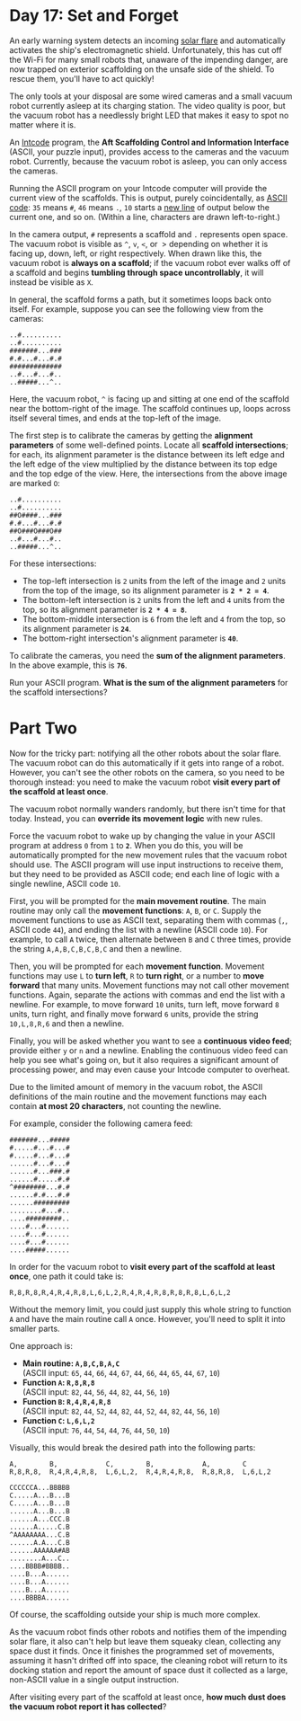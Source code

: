 # Day 17: Set and Forget
An early warning system detects an incoming [solar flare](https://en.wikipedia.org/wiki/Solar_flare) and automatically 
activates the ship's electromagnetic shield. Unfortunately, this has cut off the Wi-Fi for many small robots that, 
unaware of the impending danger, are now trapped on exterior scaffolding on the unsafe side of the shield. To rescue 
them, you'll have to act quickly!

The only tools at your disposal are some wired cameras and a small vacuum robot currently asleep at its charging 
station. The video quality is poor, but the vacuum robot has a needlessly bright LED that makes it easy to spot no
matter where it is.

An [Intcode](https://adventofcode.com/2019/day/9) program, the **Aft Scaffolding Control and Information Interface** 
(ASCII, your puzzle input), provides access to the cameras and the vacuum robot. Currently, because the vacuum robot is 
asleep, you can only access the cameras.

Running the ASCII program on your Intcode computer will provide the current view of the scaffolds. This is output, 
purely coincidentally, as [ASCII code](https://simple.wikipedia.org/wiki/ASCII): `35` means `#`, `46` means `.`, `10` 
starts a [new line](https://en.wikipedia.org/wiki/Newline#In_programming_languages) of output below the current one, and 
so on. (Within a line, characters are drawn left-to-right.)

In the camera output, `#` represents a scaffold and `.` represents open space. The vacuum robot is visible as `^`, `v`, 
`<`, or` `> depending on whether it is facing up, down, left, or right respectively. When drawn like this, the vacuum 
robot is **always on a scaffold**; if the vacuum robot ever walks off of a scaffold and begins **tumbling through space 
uncontrollably**, it will instead be visible as `X`.

In general, the scaffold forms a path, but it sometimes loops back onto itself. For example, suppose you can see the 
following view from the cameras:
```
..#..........
..#..........
#######...###
#.#...#...#.#
#############
..#...#...#..
..#####...^..
```
Here, the vacuum robot, `^` is facing up and sitting at one end of the scaffold near the bottom-right of the image. The 
scaffold continues up, loops across itself several times, and ends at the top-left of the image.

The first step is to calibrate the cameras by getting the **alignment parameters** of some well-defined points. Locate 
all **scaffold intersections**; for each, its alignment parameter is the distance between its left edge and the left 
edge of the view multiplied by the distance between its top edge and the top edge of the view. Here, the intersections 
from the above image are marked `O`:
```
..#..........
..#..........
##O####...###
#.#...#...#.#
##O###O###O##
..#...#...#..
..#####...^..
```
For these intersections:
* The top-left intersection is `2` units from the left of the image and `2` units from the top of the image, so its 
alignment parameter is **`2 * 2 = 4`**.
* The bottom-left intersection is `2` units from the left and `4` units from the top, so its alignment parameter is 
**`2 * 4 = 8`**.
* The bottom-middle intersection is `6` from the left and `4` from the top, so its alignment parameter is **`24`**.
* The bottom-right intersection's alignment parameter is **`40`**.

To calibrate the cameras, you need the **sum of the alignment parameters**. In the above example, this is **`76`**.

Run your ASCII program. **What is the sum of the alignment parameters** for the scaffold intersections?

# Part Two
Now for the tricky part: notifying all the other robots about the solar flare. The vacuum robot can do this 
automatically if it gets into range of a robot. However, you can't see the other robots on the camera, so you need to be 
thorough instead: you need to make the vacuum robot **visit every part of the scaffold at least once**.

The vacuum robot normally wanders randomly, but there isn't time for that today. Instead, you can **override its 
movement logic** with new rules.

Force the vacuum robot to wake up by changing the value in your ASCII program at address `0` from `1` to **`2`**. When 
you do this, you will be automatically prompted for the new movement rules that the vacuum robot should use. The ASCII 
program will use input instructions to receive them, but they need to be provided as ASCII code; end each line of logic 
with a single newline, ASCII code `10`.

First, you will be prompted for the **main movement routine**. The main routine may only call the **movement functions**: 
`A`, `B`, or `C`. Supply the movement functions to use as ASCII text, separating them with commas (`,`, ASCII code `44`), 
and ending the list with a newline (ASCII code `10`). For example, to call `A` twice, then alternate between `B` and `C` 
three times, provide the string `A,A,B,C,B,C,B,C` and then a newline.

Then, you will be prompted for each **movement function**. Movement functions may use `L` to **turn left**, `R` to **turn 
right**, or a number to **move forward** that many units. Movement functions may not call other movement functions. 
Again, separate the actions with commas and end the list with a newline. For example, to move forward `10` units, turn 
left, move forward `8` units, turn right, and finally move forward `6` units, provide the string `10,L,8,R,6` and then a 
newline.

Finally, you will be asked whether you want to see a **continuous video feed**; provide either `y` or `n` and a newline. 
Enabling the continuous video feed can help you see what's going on, but it also requires a significant amount of 
processing power, and may even cause your Intcode computer to overheat.

Due to the limited amount of memory in the vacuum robot, the ASCII definitions of the main routine and the movement 
functions may each contain **at most 20 characters**, not counting the newline.

For example, consider the following camera feed:
```
#######...#####
#.....#...#...#
#.....#...#...#
......#...#...#
......#...###.#
......#.....#.#
^########...#.#
......#.#...#.#
......#########
........#...#..
....#########..
....#...#......
....#...#......
....#...#......
....#####......
```
In order for the vacuum robot to **visit every part of the scaffold at least once**, one path it could take is:
```
R,8,R,8,R,4,R,4,R,8,L,6,L,2,R,4,R,4,R,8,R,8,R,8,L,6,L,2
```
Without the memory limit, you could just supply this whole string to function `A` and have the main routine call `A` 
once. However, you'll need to split it into smaller parts.

One approach is:
* **Main routine: `A,B,C,B,A,C`**<br/>
(ASCII input: `65`, `44`, `66`, `44`, `67`, `44`, `66`, `44`, `65`, `44`, `67`, `10`)
* **Function `A`:   `R,8,R,8`**<br/>
(ASCII input: `82`, `44`, `56`, `44`, `82`, `44`, `56`, `10`)
* **Function `B`:   `R,4,R,4,R,8`**<br/>
(ASCII input: `82`, `44`, `52`, `44`, `82`, `44`, `52`, `44`, `82`, `44`, `56`, `10`)
* **Function `C`:   `L,6,L,2`**<br/>
(ASCII input: `76`, `44`, `54`, `44`, `76`, `44`, `50`, `10`)

Visually, this would break the desired path into the following parts:
```
A,        B,            C,        B,            A,        C
R,8,R,8,  R,4,R,4,R,8,  L,6,L,2,  R,4,R,4,R,8,  R,8,R,8,  L,6,L,2

CCCCCCA...BBBBB
C.....A...B...B
C.....A...B...B
......A...B...B
......A...CCC.B
......A.....C.B
^AAAAAAAA...C.B
......A.A...C.B
......AAAAAA#AB
........A...C..
....BBBB#BBBB..
....B...A......
....B...A......
....B...A......
....BBBBA......
```
Of course, the scaffolding outside your ship is much more complex.

As the vacuum robot finds other robots and notifies them of the impending solar flare, it also can't help but leave them 
squeaky clean, collecting any space dust it finds. Once it finishes the programmed set of movements, assuming it hasn't 
drifted off into space, the cleaning robot will return to its docking station and report the amount of space dust it 
collected as a large, non-ASCII value in a single output instruction.

After visiting every part of the scaffold at least once, **how much dust does the vacuum robot report it has 
collected**?
